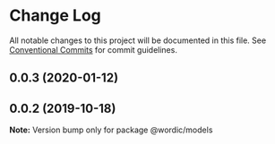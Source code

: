 # Change Log

All notable changes to this project will be documented in this file.
See [Conventional Commits](https://conventionalcommits.org) for commit guidelines.

## 0.0.3 (2020-01-12)

## 0.0.2 (2019-10-18)

**Note:** Version bump only for package @wordic/models
